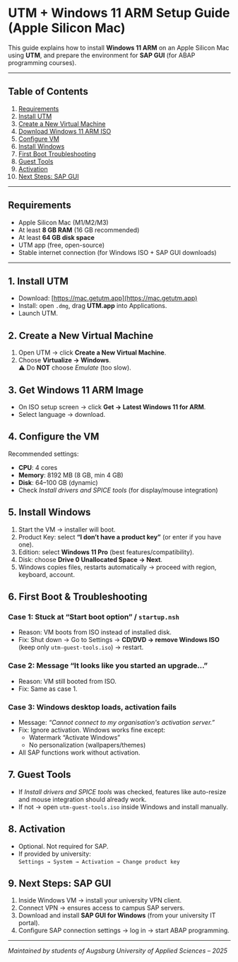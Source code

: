 # UTM + Windows 11 ARM Setup Guide (Apple Silicon Mac)

This guide explains how to install **Windows 11 ARM** on an Apple Silicon Mac using **UTM**, and prepare the environment for **SAP GUI** (for ABAP programming courses).  

---

## Table of Contents
1. [Requirements](#requirements)  
2. [Install UTM](#1-install-utm)  
3. [Create a New Virtual Machine](#2-create-a-new-virtual-machine)  
4. [Download Windows 11 ARM ISO](#3-get-windows-11-arm-image)  
5. [Configure VM](#4-configure-the-vm)  
6. [Install Windows](#5-install-windows)  
7. [First Boot Troubleshooting](#6-first-boot--troubleshooting)  
8. [Guest Tools](#7-guest-tools)  
9. [Activation](#8-activation)  
10. [Next Steps: SAP GUI](#9-next-steps-sap-gui)  

---

## Requirements
- Apple Silicon Mac (M1/M2/M3)  
- At least **8 GB RAM** (16 GB recommended)  
- At least **64 GB disk space**  
- UTM app (free, open-source)  
- Stable internet connection (for Windows ISO + SAP GUI downloads)  

---

## 1. Install UTM
- Download: [https://mac.getutm.app](https://mac.getutm.app)  
- Install: open `.dmg`, drag **UTM.app** into Applications.  
- Launch UTM.  


## 2. Create a New Virtual Machine
1. Open UTM → click **Create a New Virtual Machine**.  
2. Choose **Virtualize → Windows**.  
   ⚠️ Do **NOT** choose *Emulate* (too slow).  


## 3. Get Windows 11 ARM Image
- On ISO setup screen → click **Get → Latest Windows 11 for ARM**.  
- Select language → download.  


## 4. Configure the VM
Recommended settings:  
- **CPU**: 4 cores  
- **Memory**: 8192 MB (8 GB, min 4 GB)  
- **Disk**: 64–100 GB (dynamic)  
- Check *Install drivers and SPICE tools* (for display/mouse integration) 


## 5. Install Windows
1. Start the VM → installer will boot.  
2. Product Key: select **“I don’t have a product key”** (or enter if you have one).  
3. Edition: select **Windows 11 Pro** (best features/compatibility).  
4. Disk: choose **Drive 0 Unallocated Space → Next**.  
5. Windows copies files, restarts automatically → proceed with region, keyboard, account.  


## 6. First Boot & Troubleshooting

### Case 1: Stuck at “Start boot option” / `startup.nsh`
- Reason: VM boots from ISO instead of installed disk.  
- Fix: Shut down → Go to Settings → **CD/DVD → remove Windows ISO** (keep only `utm-guest-tools.iso`) → restart.  


### Case 2: Message “It looks like you started an upgrade…”
- Reason: VM still booted from ISO.  
- Fix: Same as case 1. 


### Case 3: Windows desktop loads, activation fails  
- Message: *“Cannot connect to my organisation's activation server.”*  
- Fix: Ignore activation. Windows works fine except:  
  - Watermark “Activate Windows”  
  - No personalization (wallpapers/themes)  
- All SAP functions work without activation.  


## 7. Guest Tools
- If *Install drivers and SPICE tools* was checked, features like auto-resize and mouse integration should already work.
- If not → open `utm-guest-tools.iso` inside Windows and install manually.  


## 8. Activation
- Optional. Not required for SAP.  
- If provided by university:  
  `Settings → System → Activation → Change product key`  


## 9. Next Steps: SAP GUI
1. Inside Windows VM → install your university VPN client.
2. Connect VPN → ensures access to campus SAP servers.  
3. Download and install **SAP GUI for Windows** (from your university IT portal).  
4. Configure SAP connection settings → log in → start ABAP programming.  

---

*Maintained by students of Augsburg University of Applied Sciences – 2025*  
